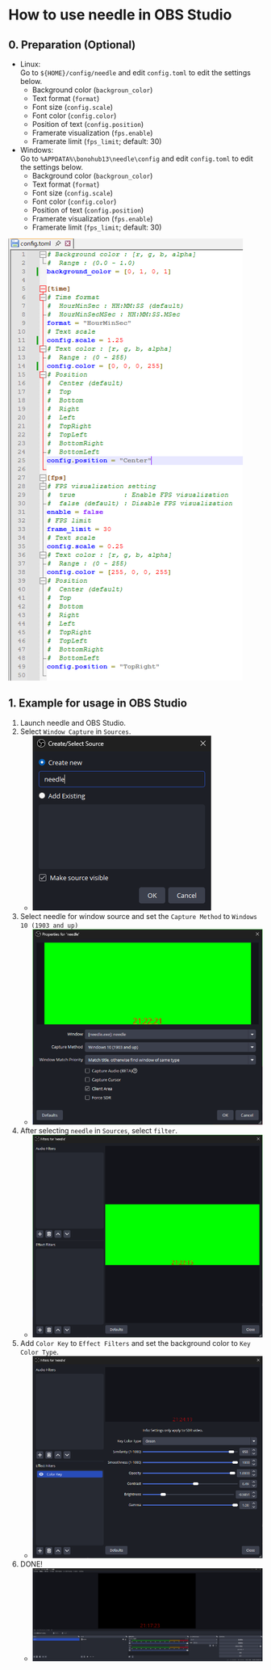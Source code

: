 # How to use needle in OBS Studio
## 0. Preparation (Optional)
- Linux: \
Go to `${HOME}/config/needle` and edit `config.toml` to edit the settings below.
    - Background color (`backgroun_color`)
    - Text format (`format`)
    - Font size (`config.scale`)
    - Font color (`config.color`)
    - Position of text (`config.position`)
    - Framerate visualization (`fps.enable`)
    - Framerate limit (`fps_limit`; default: 30)
- Windows: \
Go to `%APPDATA%\bonohub13\needle\config` and edit `config.toml` to edit the settings below.
    - Background color (`backgroun_color`)
    - Text format (`format`)
    - Font size (`config.scale`)
    - Font color (`config.color`)
    - Position of text (`config.position`)
    - Framerate visualization (`fps.enable`)
    - Framerate limit (`fps_limit`; default: 30)

![Example of Customizing needle](resources/common/edit_config.png)

## 1. Example for usage in OBS Studio
1. Launch needle and OBS Studio.
2. Select `Window Capture` in `Sources`.
    - ![window capture](resources/en/window_capture.png)
3. Select needle for window source and set the `Capture Method` to `Windows 10 (1903 and up)`
    - ![window capture (settings)](resources/en/window_capture-needle.png)
4. After selecting `needle` in `Sources`, select `filter`.
    - ![filter](resources/en/needle_filter.png)
5. Add `Color Key` to `Effect Filters` and set the background color to `Key Color Type`.
    - ![filter settings](resources/en/needle_filtered.png)
6. DONE!
    - ![end result](resources/en/end_result.png)
